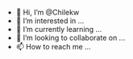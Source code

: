 - 👋 Hi, I’m @Chilekw
- 👀 I’m interested in ...
- 🌱 I’m currently learning ...
- 💞️ I’m looking to collaborate on ...
- 📫 How to reach me ...

<!---
Chilekw/Chilekw is a ✨ special ✨ repository because its `README.md` (this file) appears on your GitHub profile.
You can click the Preview link to take a look at your changes.
--->
